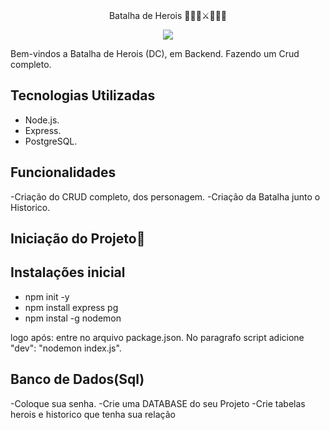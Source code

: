 
<div align="center">
   Batalha de Herois 🦸🏻‍♂️⚔🦹🏻‍♀️
</div>

<p align="center">
  <img src="https://static.wikia.nocookie.net/marvel/images/d/dc/DC_Universe_001.jpg/revision/latest?cb=20170815151903&path-prefix=pt-br"/>
</p>

Bem-vindos a Batalha de Herois (DC), em Backend. Fazendo um Crud completo.

## Tecnologias Utilizadas
- Node.js.
- Express.
- PostgreSQL.

## Funcionalidades
-Criação do CRUD completo, dos personagem. 
-Criação da Batalha junto o Historico.

## Iniciação do Projeto💫

## Instalações inicial 
- npm init -y
- npm install express pg
- npm instal -g nodemon

logo após:
entre no arquivo package.json. No paragrafo script adicione  "dev": "nodemon index.js".

## Banco de Dados(Sql)
-Coloque sua senha.
-Crie uma DATABASE do seu Projeto 
-Crie tabelas herois e historico que tenha sua relação 




